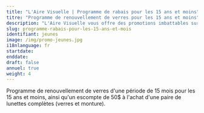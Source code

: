 ```yaml
---
title: "L'Aire Visuelle | Programme de rabais pour les 15 ans et moins"
titre: "Programme de renouvellement de verres pour les 15 ans et moins"
description: "L'Aire Visuelle vous offre des promotions imbattables sur tous produits de la vue."
slug: programme-rabais-pour-les-15-ans-et-mois
identifiant: jeunes
image: /img/promo-jeunes.jpg
i18nlanguage: fr
startdate: 
enddate: 
draft: false
annuel: true
weight: 4
---
```


Programme de renouvellement de verres d'une période de 15 mois pour les 15 ans et moins, ainsi qu'un escompte de 50$ à l'achat d'une paire de lunettes complètes (verres et monture).
